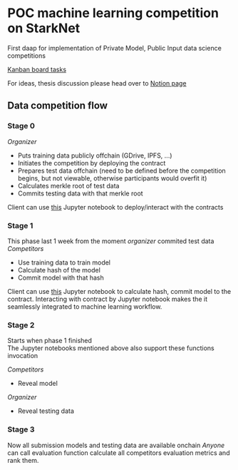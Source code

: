 # POC machine learning competition on StarkNet
First daap for implementation of Private Model, Public Input data science competitions

[Kanban board tasks](https://github.com/users/trangnv/projects/2)

For ideas, thesis discussion please head over to [Notion page](https://snml.notion.site/First-implementation-Private-Model-Public-Input-c556d39ee0b24268a8f2bdb845077d4f)



## Data competition flow

### Stage 0
*Organizer*
- Puts training data publicly offchain (GDrive, IPFS, ...)
- Initiates the competition by deploying the contract
- Prepares test data offchain (need to be defined before the competition begins, but not viewable, otherwise participants would overfit it)
- Calculates merkle root of test data
- Commits testing data with that merkle root

Client can use [this](https://github.com/trangnv/starknet-notebook/blob/main/linear-regression-notebooks/organizer.ipynb) Jupyter notebook to deploy/interact with the contracts


### Stage 1
This phase last 1 week from the moment *organizer* commited test data <br> 
*Competitors*
- Use training data to train model
- Calculate hash of the model
- Commit model with that hash

Client can use [this](https://github.com/trangnv/starknet-notebook/blob/main/linear-regression-notebooks/competitor.ipynb) Jupyter notebook to calculate hash, commit model to the contract. Interacting with contract by Jupyter notebook makes the it seamlessly integrated to machine learning workflow.

### Stage 2
Starts when phase 1 finished <br>
The Jupyter notebooks mentioned above also support these functions invocation

*Competitors*
- Reveal model

*Organizer*
- Reveal testing data


### Stage 3
Now all submission models and testing data are available onchain
*Anyone* can call evaluation function calculate all competitors evaluation metrics and rank them.



